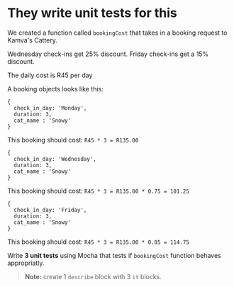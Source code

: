 # They write unit tests for this

We created a function called `bookingCost` that takes in a booking request to Kamva's Cattery.

Wednesday check-ins get 25% discount.
Friday check-ins get a 15% discount.

The daily cost is R45 per day

A booking objects looks like this:

```
{
  check_in_day: 'Monday',
  duration: 3,
  cat_name : 'Snowy'
}
```

This booking should cost: `R45 * 3 = R135.00`

```
{
  check_in_day: 'Wednesday',
  duration: 3,
  cat_name : 'Snowy'
}
```

This booking should cost: `R45 * 3 = R135.00 * 0.75 = 101.25`

```
{
  check_in_day: 'Friday',
  duration: 3,
  cat_name : 'Snowy'
}
```

This booking should cost: `R45 * 3 = R135.00 * 0.85 = 114.75` 

Write **3 unit tests** using Mocha that tests if `bookingCost` function behaves appropriatly.

> **Note:** create 1 `describe` block with 3 `it` blocks.
